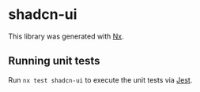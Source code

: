# shadcn-ui

This library was generated with [Nx](https://nx.dev).

## Running unit tests

Run `nx test shadcn-ui` to execute the unit tests via [Jest](https://jestjs.io).
